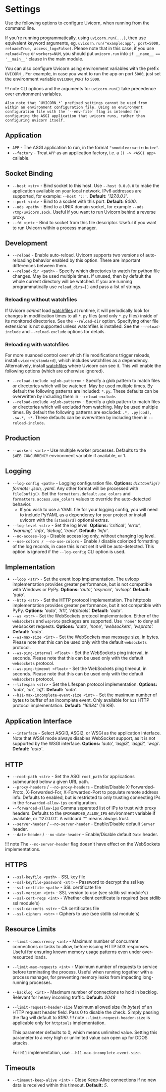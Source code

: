 # Settings

Use the following options to configure Uvicorn, when running from the command line.

If you're running programmatically, using `uvicorn.run(...)`, then use
equivalent keyword arguments, eg. `uvicorn.run("example:app", port=5000, reload=True, access_log=False)`.
Please note that in this case, if you use `reload=True` or `workers=NUM`,
you should put `uvicorn.run` into `if __name__ == '__main__'` clause in the main module.

You can also configure Uvicorn using environment variables with the prefix `UVICORN_`.
For example, in case you want to run the app on port `5000`, just set the environment variable `UVICORN_PORT` to `5000`.

!!! note
    CLI options and the arguments for `uvicorn.run()` take precedence over environment variables.

    Also note that `UVICORN_*` prefixed settings cannot be used from within an environment configuration file. Using an environment configuration file with the `--env-file` flag is intended for configuring the ASGI application that uvicorn runs, rather than configuring uvicorn itself.

## Application

* `APP` - The ASGI application to run, in the format `"<module>:<attribute>"`.
* `--factory` - Treat `APP` as an application factory, i.e. a `() -> <ASGI app>` callable.

## Socket Binding

* `--host <str>` - Bind socket to this host. Use `--host 0.0.0.0` to make the application available on your local network. IPv6 addresses are supported, for example: `--host '::'`. **Default:** *'127.0.0.1'*.
* `--port <int>` - Bind to a socket with this port. **Default:** *8000*.
* `--uds <path>` - Bind to a UNIX domain socket, for example `--uds /tmp/uvicorn.sock`. Useful if you want to run Uvicorn behind a reverse proxy.
* `--fd <int>` - Bind to socket from this file descriptor. Useful if you want to run Uvicorn within a process manager.

## Development

* `--reload` - Enable auto-reload. Uvicorn supports two versions of auto-reloading behavior enabled by this option. There are important differences between them.
* `--reload-dir <path>` - Specify which directories to watch for python file changes. May be used multiple times. If unused, then by default the whole current directory will be watched. If you are running programmatically use `reload_dirs=[]` and pass a list of strings.

### Reloading without watchfiles

If Uvicorn _cannot_ load [watchfiles](https://pypi.org/project/watchfiles/) at runtime, it will periodically look for changes in modification times to all `*.py` files (and only `*.py` files) inside of its monitored directories. See the `--reload-dir` option. Specifying other file extensions is not supported unless watchfiles is installed. See the `--reload-include` and `--reload-exclude` options for details.

### Reloading with watchfiles

For more nuanced control over which file modifications trigger reloads, install `uvicorn[standard]`, which includes watchfiles as a dependency. Alternatively, install [watchfiles](https://pypi.org/project/watchfiles/) where Uvicorn can see it. This will enable the following options (which are otherwise ignored).

* `--reload-include <glob-pattern>` - Specify a glob pattern to match files or directories which will be watched. May be used multiple times. By default the following patterns are included: `*.py`. These defaults can be overwritten by including them in `--reload-exclude`.
* `--reload-exclude <glob-pattern>` - Specify a glob pattern to match files or directories which will excluded from watching. May be used multiple times. By default the following patterns are excluded: `.*, .py[cod], .sw.*, ~*`. These defaults can be overwritten by including them in `--reload-include`.

## Production

* `--workers <int>` - Use multiple worker processes. Defaults to the `$WEB_CONCURRENCY` environment variable if available, or 1.

## Logging

* `--log-config <path>` - Logging configuration file. **Options:** *`dictConfig()` formats: .json, .yaml*. Any other format will be processed with `fileConfig()`. Set the `formatters.default.use_colors` and `formatters.access.use_colors` values to override the auto-detected behavior.
    * If you wish to use a YAML file for your logging config, you will need to include PyYAML as a dependency for your project or install uvicorn with the `[standard]` optional extras.
* `--log-level <str>` - Set the log level. **Options:** *'critical', 'error', 'warning', 'info', 'debug', 'trace'.* **Default:** *'info'*.
* `--no-access-log` - Disable access log only, without changing log level.
* `--use-colors / --no-use-colors` - Enable / disable colorized formatting of the log records, in case this is not set it will be auto-detected. This option is ignored if the `--log-config` CLI option is used.


## Implementation

* `--loop <str>` - Set the event loop implementation. The uvloop implementation provides greater performance, but is not compatible with Windows or PyPy. **Options:** *'auto', 'asyncio', 'uvloop'.* **Default:** *'auto'*.
* `--http <str>` - Set the HTTP protocol implementation. The httptools implementation provides greater performance, but it not compatible with PyPy. **Options:** *'auto', 'h11', 'httptools'.* **Default:** *'auto'*.
* `--ws <str>` - Set the WebSockets protocol implementation. Either of the `websockets` and `wsproto` packages are supported. Use `'none'` to deny all websocket requests. **Options:** *'auto', 'none', 'websockets', 'wsproto'.* **Default:** *'auto'*.
* `--ws-max-size <int>` - Set the WebSockets max message size, in bytes. Please note that this can be used only with the default `websockets` protocol.
* `--ws-ping-interval <float>` - Set the WebSockets ping interval, in seconds. Please note that this can be used only with the default `websockets` protocol.
* `--ws-ping-timeout <float>` - Set the WebSockets ping timeout, in seconds. Please note that this can be used only with the default `websockets` protocol.
* `--lifespan <str>` - Set the Lifespan protocol implementation. **Options:** *'auto', 'on', 'off'.* **Default:** *'auto'*.
* `--h11-max-incomplete-event-size <int>` - Set the maximum number of bytes to buffer of an incomplete event. Only available for `h11` HTTP protocol implementation. **Default:** *'16384'* (16 KB).

## Application Interface

* `--interface` - Select ASGI3, ASGI2, or WSGI as the application interface.
Note that WSGI mode always disables WebSocket support, as it is not supported by the WSGI interface.
**Options:** *'auto', 'asgi3', 'asgi2', 'wsgi'.* **Default:** *'auto'*.

## HTTP

* `--root-path <str>` - Set the ASGI `root_path` for applications submounted below a given URL path.
* `--proxy-headers` / `--no-proxy-headers` - Enable/Disable X-Forwarded-Proto, X-Forwarded-For, X-Forwarded-Port to populate remote address info. Defaults to enabled, but is restricted to only trusting
connecting IPs in the `forwarded-allow-ips` configuration.
* `--forwarded-allow-ips` <comma-separated-list> Comma separated list of IPs to trust with proxy headers. Defaults to the `$FORWARDED_ALLOW_IPS` environment variable if available, or '127.0.0.1'. A wildcard '*' means always trust.
* `--server-header` / `--no-server-header` - Enable/Disable default `Server` header.
* `--date-header` / `--no-date-header` - Enable/Disable default `Date` header.

!!! note
    The `--no-server-header` flag doesn't have effect on the WebSockets implementations.

## HTTPS

* `--ssl-keyfile <path>` - SSL key file
* `--ssl-keyfile-password <str>` - Password to decrypt the ssl key
* `--ssl-certfile <path>` - SSL certificate file
* `--ssl-version <int>` - SSL version to use (see stdlib ssl module's)
* `--ssl-cert-reqs <int>` - Whether client certificate is required (see stdlib ssl module's)
* `--ssl-ca-certs <str>` - CA certificates file
* `--ssl-ciphers <str>` - Ciphers to use (see stdlib ssl module's)

## Resource Limits

* `--limit-concurrency <int>` - Maximum number of concurrent connections or tasks to allow, before issuing HTTP 503 responses. Useful for ensuring known memory usage patterns even under over-resourced loads.
* `--limit-max-requests <int>` - Maximum number of requests to service before terminating the process. Useful when running together with a process manager, for preventing memory leaks from impacting long-running processes.
* `--backlog <int>` - Maximum number of connections to hold in backlog. Relevant for heavy incoming traffic. **Default:** *2048*
* `--limit-request-header-size` Maximum allowed size (*in bytes*) of an HTTP request header field. Pass 0 to disable the check. Simply passing the flag will default to *8190*.
!!! note
    `--limit-request-header-size` is applicable only for `httptools` implementation. 
     
     This parameter defaults to 0, which means unlimited value. Setting this parameter to a very high or unlimited value can open up for DDOS attacks. 
     
     For `H11` implementation, use `--h11-max-incomplete-event-size`. 

## Timeouts

* `--timeout-keep-alive <int>` - Close Keep-Alive connections if no new data is received within this timeout. **Default:** *5*.

